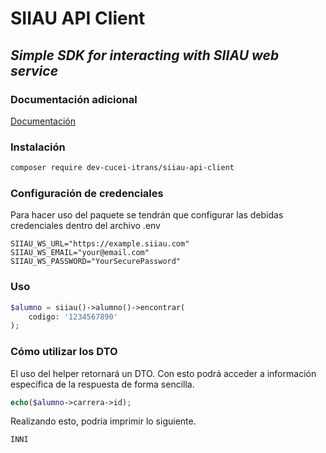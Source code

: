 # SIIAU API Client
## _Simple SDK for interacting with SIIAU web service_

### Documentación adicional
[Documentación](https://dev-cucei-itrans.gitbook.io/siiau-api-client)

### Instalación
````bash
composer require dev-cucei-itrans/siiau-api-client
````
### Configuración de credenciales
Para hacer uso del paquete se tendrán que configurar las debidas credenciales dentro del archivo .env
````env
SIIAU_WS_URL="https://example.siiau.com"
SIIAU_WS_EMAIL="your@email.com"
SIIAU_WS_PASSWORD="YourSecurePassword"
````

### Uso
````php
$alumno = siiau()->alumno()->encontrar(
    codigo: '1234567890'
);
````

### Cómo utilizar los DTO
El uso del helper retornará un DTO. Con esto podrá acceder a información específica de la respuesta de forma sencilla.
````php
echo($alumno->carrera->id);
````
Realizando esto, podría imprimir lo siguiente.
````bash
INNI
````
